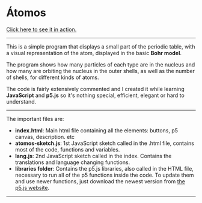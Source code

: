 # Átomos
[Click here to see it in action.](http://flamerinus.byethost7.com/atomos/)
___
This is a simple program that displays a small part of the periodic table, with a visual representation of the atom, displayed in the basic **Bohr model**.

The program shows how many particles of each type are in the nucleus and how many are orbiting the nucleus in the outer shells, as well as the number of shells, for different kinds of atoms.

The code is fairly extensively commented and I created it while learning **JavaScript** and **p5.js** so it's nothing special, efficient, elegant or hard to understand.
___
The important files are:
+ **index.html**: Main html file containing all the elements: buttons, p5 canvas, description. etc
+ **atomos-sketch.js**: 1st JavaScript sketch called in the .html file, contains most of the code, functions and variables.
+ **lang.js**: 2nd JavaScript sketch called in the index. Contains the translations and language changing functions.
+ **libraries folder**: Contains the p5.js libraries, also called in the HTML file, necessary to run all of the p5 functions inside the code. To update them and use newer functions, just download the newest version from [the p5.js website](https://p5js.org/download/).
___
